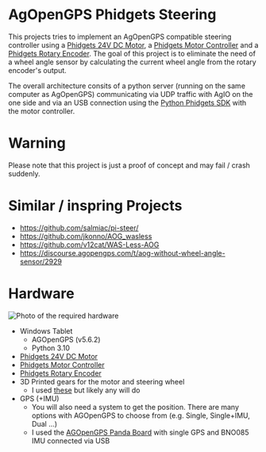 # AgOpenGPS Phidgets Steering
This projects tries to implement an AgOpenGPS compatible steering controller using a 
[Phidgets 24V DC Motor](https://www.phidgets.com/?tier=3&catid=19&pcid=16&prodid=993), 
a [Phidgets Motor Controller](https://www.phidgets.com/?tier=3&catid=18&pcid=15&prodid=1089)
and a [Phidgets Rotary Encoder](https://www.phidgets.com/?tier=3&catid=103&pcid=83&prodid=404).
The goal of this project is to eliminate the need of a wheel angle sensor by 
calculating the current wheel angle from the rotary encoder's output. 

The overall architecture consits of a python server (running on the same computer as AgOpenGPS) 
communicating via UDP traffic with AgIO on the one side 
and via an USB connection using the [Python Phidgets SDK](https://www.phidgets.com/docs/Language_-_Python#Quick_Downloads) with the motor controller. 

# Warning
Please note that this project is just a proof of concept and may fail / crash suddenly. 

# Similar / inspring Projects
- https://github.com/salmiac/pi-steer/
- https://github.com/jkonno/AOG_wasless
- https://github.com/v12cat/WAS-Less-AOG
- https://discourse.agopengps.com/t/aog-without-wheel-angle-sensor/2929

# Hardware
![Photo of the required hardware](https://i.ibb.co/d52sqcj/PXL-20230102-032135098-2.jpg)

- Windows Tablet
  - AGOpenGPS (v5.6.2)
  - Python 3.10
- [Phidgets 24V DC Motor](https://www.phidgets.com/?tier=3&catid=19&pcid=16&prodid=993)
- [Phidgets Motor Controller](https://www.phidgets.com/?tier=3&catid=18&pcid=15&prodid=1089)
- [Phidgets Rotary Encoder](https://www.phidgets.com/?tier=3&catid=103&pcid=83&prodid=404)
- 3D Printed gears for the motor and steering wheel
  - I used [these](https://drive.google.com/drive/folders/1oB-xxBiD6sCXIlz-HanKOceyacVLFpN9) but likely any will do
- GPS (+IMU)
  - You will also need a system to get the position. There are many options with AGOpenGPS to choose from (e.g. Single, Single+IMU, Dual ...)
  - I used the [AGOpenGPS Panda Board](https://github.com/farmerbriantee/AgOpenGPS/tree/master/Support/TeensyModules/Board/Panda_Board) with single GPS and BNO085 IMU connected via USB

